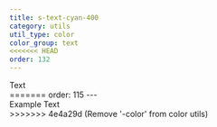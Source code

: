 ```yaml
---
title: s-text-cyan-400
category: utils
util_type: color
color_group: text
<<<<<<< HEAD
order: 132
---
```

<div class="s-text-cyan-400 s-bg-black">Text</div>
=======
order: 115
---
<div class="s-text-cyan-400">Example Text</div>
>>>>>>> 4e4a29d (Remove '-color' from  color utils)
